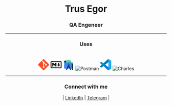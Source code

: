 <div align="center">

# Trus Egor
### QA Engeneer
---
### **Uses** <br><br>	
<div>
  	<img alt="Git Bash" width="35px" height="35px" src="https://github.com/devicons/devicon/blob/master/icons/git/git-original.svg" />
	<img alt="Markdown" width="35px" height="35px" src="https://github.com/devicons/devicon/blob/master/icons/markdown/markdown-original.svg" />
	<img alt="Android-Studio" width="35px" height="35px" src="https://github.com/devicons/devicon/blob/master/icons/androidstudio/androidstudio-original.svg" />
	<img alt="Postman" width="35px" height="35px" src="https://uxwing.com/wp-content/themes/uxwing/download/brands-and-social-media/postman-icon.png" />
	<img alt="VSCode" width="35px" height="35px" src="https://github.com/devicons/devicon/blob/master/icons/vscode/vscode-original.svg" />
	<img alt="Charles" width="35px" height="35px" src="https://user-images.githubusercontent.com/15472/41327135-e4bf090c-6eca-11e8-9b76-032e8e2b0707.png" />

---
### **Connect with me**

| [LinkedIn][li] | [Telegram][tg] |

[tg]: https://t.me/FrederikoSho
[li]: https://www.linkedin.com/in/egor-trus-586533255/

	
<div>
